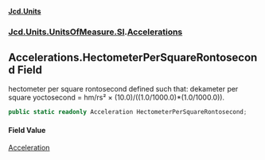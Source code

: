#### [Jcd.Units](index.md 'index')
### [Jcd.Units.UnitsOfMeasure.SI](Jcd.Units.UnitsOfMeasure.SI.md 'Jcd.Units.UnitsOfMeasure.SI').[Accelerations](Accelerations.md 'Jcd.Units.UnitsOfMeasure.SI.Accelerations')

## Accelerations.HectometerPerSquareRontosecond Field

hectometer per square rontosecond defined such that: dekameter per square yoctosecond = hm/rs² ×
(10.0)/((1.0/1000.0)*(1.0/1000.0)).

```csharp
public static readonly Acceleration HectometerPerSquareRontosecond;
```

#### Field Value
[Acceleration](Acceleration.md 'Jcd.Units.UnitTypes.Acceleration')